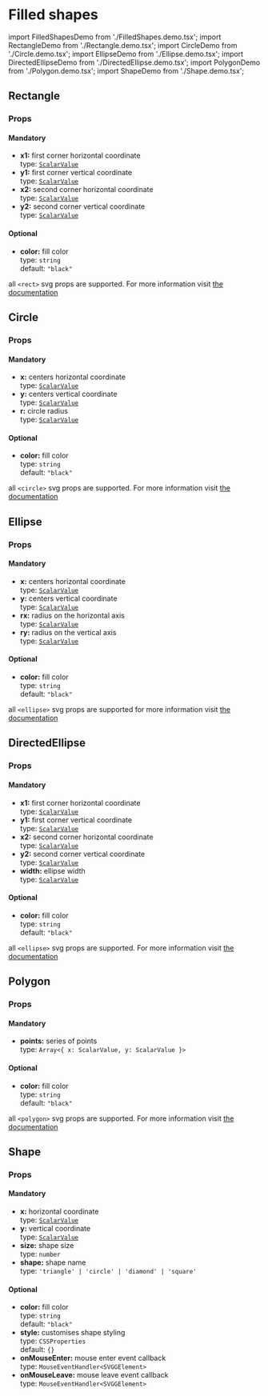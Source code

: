 # Filled shapes

import FilledShapesDemo from './FilledShapes.demo.tsx';
import RectangleDemo from './Rectangle.demo.tsx';
import CircleDemo from './Circle.demo.tsx';
import EllipseDemo from './Ellipse.demo.tsx';
import DirectedEllipseDemo from './DirectedEllipse.demo.tsx';
import PolygonDemo from './Polygon.demo.tsx';
import ShapeDemo from './Shape.demo.tsx';

<FilledShapesDemo/>

## Rectangle

<RectangleDemo/>

### Props

#### Mandatory

- **x1:** first corner horizontal coordinate<br />
  type: [`ScalarValue`](../500_types/100_scalarValue.md)<br/>
- **y1:** first corner vertical coordinate<br />
  type: [`ScalarValue`](../500_types/100_scalarValue.md)<br/>
- **x2:** second corner horizontal coordinate<br />
  type: [`ScalarValue`](../500_types/100_scalarValue.md)<br/>
- **y2:** second corner vertical coordinate<br />
  type: [`ScalarValue`](../500_types/100_scalarValue.md)<br/>

#### Optional

- **color:** fill color<br />
  type: `string`<br/>
  default: `"black"`

all `<rect>` svg props are supported. For more information visit [the documentation](https://developer.mozilla.org/en-US/docs/Web/SVG/Element/rect)

## Circle

<CircleDemo/>

### Props

#### Mandatory

- **x:** centers horizontal coordinate<br />
  type: [`ScalarValue`](../500_types/scalarValue.md)<br/>
- **y:** centers vertical coordinate<br />
  type: [`ScalarValue`](../500_types/scalarValue.md)<br/>
- **r:** circle radius<br />
  type: [`ScalarValue`](../500_types/scalarValue.md)<br/>

#### Optional

- **color:** fill color<br />
  type: `string`<br/>
  default: `"black"`

all `<circle>` svg props are supported. For more information visit [the documentation](https://developer.mozilla.org/en-US/docs/Web/SVG/Element/circle)

## Ellipse

<EllipseDemo/>

### Props

#### Mandatory

- **x:** centers horizontal coordinate<br />
  type: [`ScalarValue`](../500_types/scalarValue.md)<br/>
- **y:** centers vertical coordinate<br />
  type: [`ScalarValue`](../500_types/scalarValue.md)<br/>
- **rx:** radius on the horizontal axis<br />
  type: [`ScalarValue`](../500_types/scalarValue.md)<br/>
- **ry:** radius on the vertical axis<br />
  type: [`ScalarValue`](../500_types/scalarValue.md)<br/>

#### Optional

- **color:** fill color<br />
  type: `string`<br/>
  default: `"black"`

all `<ellipse>` svg props are supported for more information visit [the documentation](https://developer.mozilla.org/en-US/docs/Web/SVG/Element/ellipse)

## DirectedEllipse

<DirectedEllipseDemo/>

### Props

#### Mandatory

- **x1:** first corner horizontal coordinate<br />
  type: [`ScalarValue`](../500_types/scalarValue.md)<br/>
- **y1:** first corner vertical coordinate<br />
  type: [`ScalarValue`](../500_types/scalarValue.md)<br/>
- **x2:** second corner horizontal coordinate<br />
  type: [`ScalarValue`](../500_types/scalarValue.md)<br/>
- **y2:** second corner vertical coordinate<br />
  type: [`ScalarValue`](../500_types/scalarValue.md)<br/>
- **width:** ellipse width<br />
  type: [`ScalarValue`](../500_types/scalarValue.md)<br/>

#### Optional

- **color:** fill color<br />
  type: `string`<br/>
  default: `"black"`

all `<ellipse>` svg props are supported. For more information visit [the documentation](https://developer.mozilla.org/en-US/docs/Web/SVG/Element/ellipse)

## Polygon

<PolygonDemo/>

### Props

#### Mandatory

- **points:** series of points<br />
  type: `Array<{ x: ScalarValue, y: ScalarValue }>`<br/>

#### Optional

- **color:** fill color<br />
  type: `string`<br/>
  default: `"black"`

all `<polygon>` svg props are supported. For more information visit [the documentation](https://developer.mozilla.org/en-US/docs/Web/SVG/Element/polygon)

## Shape

<ShapeDemo/>

### Props

#### Mandatory

- **x:** horizontal coordinate<br />
  type: [`ScalarValue`](../500_types/scalarValue.md)<br/>
- **y:** vertical coordinate<br />
  type: [`ScalarValue`](../500_types/scalarValue.md)<br/>
- **size:** shape size<br />
  type: `number`<br/>
- **shape:** shape name<br />
  type: `'triangle' | 'circle' | 'diamond' | 'square'`<br/>

#### Optional

- **color:** fill color<br />
  type: `string`<br/>
  default: `"black"`
- **style:** customises shape styling<br />
  type: `CSSProperties`<br/>
  default: `{}`
- **onMouseEnter:** mouse enter event callback<br />
  type: `MouseEventHandler<SVGGElement>`<br/>
- **onMouseLeave:** mouse leave event callback<br />
  type: `MouseEventHandler<SVGGElement>`<br/>
